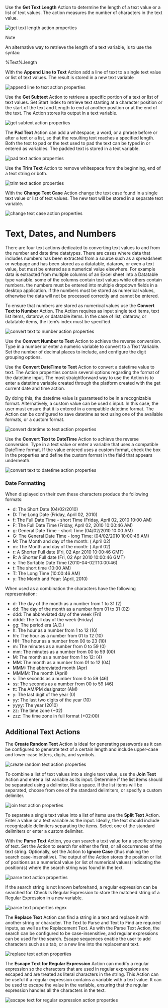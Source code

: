 Use the **Get Text Length** Action to determine the length of a text value or a list of text values. The action measures the number of characters in the text value.
 

![get text length action properties](..\media\get-text-length-action-properties.png)

> [!NOTE]
> An alternative way to retrieve the length of a text variable, is to use the syntax:

%Text%.length

With the **Append Line to Text** Action add a line of text to a single text value or list of text values. The result is stored in a new text variable
 
![append line to text action properties](..\media\append-line-to-text-action-properties.png)

Use the **Get Subtext** Action to retrieve a specific portion of a text or list of text values. Set Start Index to retrieve text starting at a character position or the start of the text and Length to end at another position or at the end of the text. The Action stores its output in a text variable.
 

![get subtext action properties](..\media\get-subtext-action-properties.png)

The **Pad Text** Action can add a whitespace, a word, or a phrase before or after a text or a list, so that the resulting text reaches a specified length. Both the text to pad or the text used to pad the text can be typed in or entered as variables. The padded text is stored in a text variable.
 
![pad text action properties](..\media\pad-text-action-properties.png)


Use the **Trim Text** Action to remove whitespace from the beginning, end of a text string or both.
 
![trim text action properties](..\media\trim-text-action-properties.png)

With the **Change Text Case** Action change the text case found in a single text value or list of text values. The new text will be stored in a separate text variable.
 
![change text case action properties](..\media\change-text-case-action-properties.png)

# Text, Dates, and Numbers

There are four text actions dedicated to converting text values to and from the number and date time datatypes. There are cases where data that includes numbers has been extracted from a source such as a spreadsheet or webpage and has been stored as a datatable, datarow, or even a text value, but must be entered as a numerical value elsewhere. For example data is extracted from multiple columns of an Excel sheet into a Datatable type variable. some of the columns contain text values while others contain numbers. the numbers must be entered into multiple dropdown fields in a desktop application. if the numbers must be stored as numerical values, otherwise the data will not be processed correctly and cannot be entered.

To ensure that numbers are stored as numerical values use the **Convert Text to Number** Action. The Action requires as input single text items, text list items, datarow, or datatable items. In the case of list, datarow, or datatable items, the item’s index must be specified.
 
![convert text to number action properties](..\media\convert-text-to-number-action-properties.png)

Use the **Convert Number to Text** Action to achieve the reverse conversion. Type in a number or enter a numeric variable to convert to a Text Variable. Set the number of decimal places to include, and configure the digit grouping options.

Use the **Convert DateTime to Text** Action to convert a datetime value to text. The Action properties contain several options regarding the format of the datetime input. The most straightforward way to use the Action is to enter a datetime variable created through the platform created with the get current date and time action. 

By doing this, the datetime value is guaranteed to be in a recognizable format. Alternatively, a custom value can be used s input. In this case, the user must ensure that it is entered in a compatible datetime format. The Action can be configured to save datetime as text using one of the available formats, or a custom format.
 
![convert datetime to text action properties](..\media\convert-datetime-to-text-action-properties.png)

Use the **Convert Text to DateTime** Action to achieve the reverse conversion. Type in a text value or enter a variable that uses a compatible DateTime format. If the value entered uses a custom format, check the box in the properties and define the custom format in the field that appears underneath. 
 
![convert text to datetime action properties](..\media\convert-text-to-datetime-action-properties.png)

### Date Formatting
When displayed on their own these characters produce the following formats:
* d: The Short Date (04/02/2010) 
* D: The Long Date (Friday, April 02, 2010) 
* f: The Full Date Time - short Time (Friday, April 02, 2010 10:00 AM)  
* F: The Full Date Time (Friday, April 02, 2010 10:00:46 AM)  
* g: General Date Time - short Time (04/02/2010 10:00 AM) 
* G: The General Date Time - long Time: (04/02/2010 10:00:46 AM) 
* M: The Month and day of the month: ( April 02) 
* m: The Month and day of the month: ( April 02) 
* r: A Shorter Full date (Fri, 02 Apr 2010 10:00:46 GMT) 
* R: A Shorter Full date (Fri, 02 Apr 2010 10:00:46 GMT) 
* s: The Sortable Date Time (2010-04-02T10:00:46) 
* t: The short time (10:00 AM) 
* T: The Long Time (10:00:46 AM) 
* y: The Month and Year: (April, 2010) 
 
 
When used as a combination the characters have the following representation:
* d: The day of the month as a number from 1 to 31 (2) 
* dd: The day of the month as a number from 01 to 31 (02) 
* ddd: The abbreviated day of the week (Fri) 
* dddd: The full day of the week (Friday) 
* gg: The period era (A.D.) 
* h: The hour as a number from 1 to 12 (10) 
* hh: The hour as a number from 01 to 12 (10) 
* HH: The hour as a number from 00 to 23 (10) 
* m: The minutes as a number from 0 to 59 (0) 
* mm: The minutes as a number from 00 to 59 (00) 
* M: The month as a number from 1 to 12: (4) 
* MM: The month as a number from 01 to 12 (04) 
* MMM: The abbreviated month (Apr) 
* MMMM: The month (April) 
* s: The seconds as a number from 0 to 59 (46) 
* ss: The seconds as a number from 00 to 59 (46) 
* tt: The AM/PM designator (AM) 
* y: The last digit of the year (0) 
* yy: The last two digits of the year (10) 
* yyyy: The year (2010) 
* zz: The time zone (+02) 
* zzz: The time zone in full format (+02:00) 

## Additional Text Actions
The **Create Random Text** Action is ideal for generating passwords as it can be configured to generate text of a certain length and include upper-case and lower-case letters, digits, and symbols.
 
![create random text action properties](..\media\create-random-text-action-properties.png)

To combine a list of text values into a single text value, use the **Join Text** Action and enter a list variable as its input. Determine if the list items should be separated using a delimiter, like a space. If the list items will be separated, choose from one of the standard delimiters, or specify a custom delimiter.
 
![join text action properties](..\media\join-text-action-properties.png)

To separate a single text value into a list of items use the **Split Text** Action. Enter a value or a text variable as the input. Ideally, the text should include recognizable delimiters separating the items. Select one of the standard delimiters or enter a custom delimiter.

With the **Parse Text** Action, you can search a text value for a specific string of text. Set the Action to search for either the first, or all occurrences of the text string. Optionally, set the Action to **Ignore Case** (thus making the search case-insensitive). The output of the Action stores the position or list of positions as a numerical value (or list of numerical values) indicating the position(s) where the search string was found in the text.
 
![parse text action properties](..\media\parse-text-action-properties.png)

If the search string is not known beforehand, a regular expression can be searched for. Check Is Regular Expression to store the matched string of a Regular Expression in a new variable.
 
![parse text properties regex](..\media\parse-text-properties-regex.png)


The **Replace Text** Action can find a string in a text and replace it with another string or character. The Text to Parse and Text to Find are required inputs, as well as the Replacement Text. As with the Parse Text Action, the search can be configured to be case-insensitive, and regular expressions can be used for the search. Escape sequences enable the user to add characters such as a tab, or a new line into the replacement text.
 
![replace text action properties](..\media\replace-text-action-properties.png)

The **Escape Text for Regular Expression** Action can modify a regular expression so the characters that are used in regular expressions are escaped and are treated as literal characters in the string. This Action can be useful if a regular expression contains a variable with a text value. It can be used to escape the value in the variable, ensuring that the regular expression handles all the characters in the text.
 
![escape text for regular expression action properties](..\media\escape-text-for-regular-expression-action-properties.png)